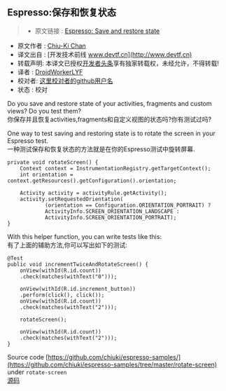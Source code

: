Espresso:保存和恢复状态
---

> * 原文链接 : [Espresso: Save and restore state](http://blog.sqisland.com/2015/10/espresso-save-and-restore-state.html?utm_source=Android+Weekly&utm_campaign=553bcbfc02-Android_Weekly_174&utm_medium=email&utm_term=0_4eb677ad19-553bcbfc02-337955857)
* 原文作者 : [Chiu-Ki Chan](http://blog.sqisland.com)
* 译文出自 : [开发技术前线 www.devtf.cn](http://www.devtf.cn)
* 转载声明: 本译文已授权[开发者头条](http://toutiao.io/download)享有独家转载权，未经允许，不得转载!
* 译者 : [DroidWorkerLYF](https://github.com/DroidWorkerLYF) 
* 校对者: [这里校对者的github用户名](github链接)  
* 状态 :  校对  

Do you save and restore state of your activities, fragments and custom
views? Do you test them?  
你保存并且恢复activities,fragments和自定义视图的状态吗?你有测试过吗?

One way to test saving and restoring state is to rotate the screen in
your Espresso test.  
一种测试保存和恢复状态的方法就是在你的Espresso测试中旋转屏幕.

	private void rotateScreen() {
		Context context = InstrumentationRegistry.getTargetContext();
		int orientation = context.getResources().getConfiguration().orientation;
		
		Activity activity = activityRule.getActivity();
		activity.setRequestedOrientation(
				(orientation == Configuration.ORIENTATION_PORTRAIT) ?
          		ActivityInfo.SCREEN_ORIENTATION_LANDSCAPE :
          		ActivityInfo.SCREEN_ORIENTATION_PORTRAIT);
	}


With this helper function, you can write tests like this:  
有了上面的辅助方法,你可以写出如下的测试:

	@Test
	public void incrementTwiceAndRotateScreen() {
		onView(withId(R.id.count))
      	.check(matches(withText("0")));
      	
      	onView(withId(R.id.increment_button))
      	.perform(click(), click());
      	onView(withId(R.id.count))
      	.check(matches(withText("2")));
      	
      	rotateScreen();
      	
      	onView(withId(R.id.count))
      	.check(matches(withText("2")));
	}

Source code
[https://github.com/chiuki/espresso-samples/](https://github.com/chiuki/espresso-samples/tree/master/rotate-screen)
under `rotate-screen`  
[源码](https://github.com/chiuki/espresso-samples/tree/master/rotate-screen)